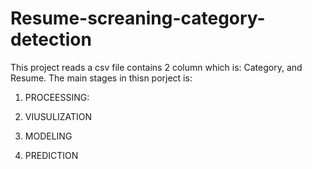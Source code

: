 # Resume-screaning-category-detection

This project reads a csv file contains 2 column which is: Category, and Resume.
The main stages in thisn porject is:
1. PROCEESSING:

2. VIUSULIZATION

3. MODELING

4. PREDICTION
